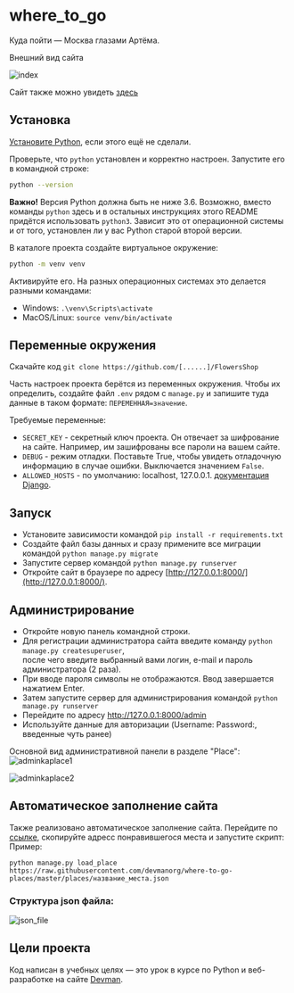 # where_to_go #
Куда пойти — Москва глазами Артёма.

Внешний вид сайта

![index](https://github.com/Kisly93/where_to_go/assets/123402270/1d72f9af-61c5-4efe-85fb-c65dc98a5c3a)


Сайт также можно увидеть [здесь](http://testemail1.pythonanywhere.com/)


## Установка

[Установите Python](https://www.python.org/), если этого ещё не сделали.

Проверьте, что `python` установлен и корректно настроен. Запустите его в командной строке:
```sh
python --version
```
**Важно!** Версия Python должна быть не ниже 3.6.
Возможно, вместо команды `python` здесь и в остальных инструкциях этого README придётся использовать `python3`. Зависит это от операционной системы и от того, установлен ли у вас Python старой второй версии.

В каталоге проекта создайте виртуальное окружение:
```sh
python -m venv venv
```
Активируйте его. На разных операционных системах это делается разными командами:

- Windows: `.\venv\Scripts\activate`
- MacOS/Linux: `source venv/bin/activate`

## Переменные окружения

Скачайте код `git clone https://github.com/[......]/FlowersShop`  

Часть настроек проекта берётся из переменных окружения. Чтобы их определить, создайте файл `.env` рядом с `manage.py` 
и запишите туда данные в таком формате: `ПЕРЕМЕННАЯ=значение`.

Требуемые переменные:


- `SECRET_KEY` - секретный ключ проекта. Он отвечает за шифрование на сайте. Например, им зашифрованы все пароли на вашем сайте.
- `DEBUG` - режим отладки. Поставьте True, чтобы увидеть отладочную информацию в случае ошибки.
Выключается значением `False`.
- `ALLOWED_HOSTS` - по умолчанию: localhost, 127.0.0.1. [документация Django](https://docs.djangoproject.com/en/3.1/ref/settings/#allowed-hosts).


## Запуск
- Установите зависимости командой `pip install -r requirements.txt`
- Создайте файл базы данных и сразу примените все миграции командой `python manage.py migrate`
- Запустите сервер командой `python manage.py runserver`
- Откройте сайт в браузере по адресу [http://127.0.0.1:8000/](http://127.0.0.1:8000/).

## Администрирование
- Откройте новую панель командной строки.
- Для регистрации администратора сайта введите команду `python manage.py createsuperuser`,  
    после чего введите выбранный вами логин, e-mail и пароль администратора (2 раза).  
- При вводе пароля символы не отображаются. Ввод завершается нажатием Enter.  
- Затем запустите сервер для администрирования командой `python manage.py runserver`
- Перейдите по адресу http://127.0.0.1:8000/admin
- Используйте данные для авторизации (Username: Password:, введенные чуть ранее)


Основной вид административной панели в разделе "Place":
![adminkaplace1](https://github.com/Kisly93/where_to_go/assets/123402270/86aa71b8-b823-4388-8f9a-aa5aef0749ce)

![adminkaplace2](https://github.com/Kisly93/where_to_go/assets/123402270/26cdb096-780c-4348-bde0-45e709d8e402)


## Автоматическое заполнение сайта
Также реализовано автоматическое заполнение сайта. Перейдите по [ссылке](https://github.com/devmanorg/where-to-go-places/tree/master/places), скопируйте адресс понравившегося места и запустите скрипт: 
Пример:
```
python manage.py load_place https://raw.githubusercontent.com/devmanorg/where-to-go-places/master/places/название_места.json
```
### Структура json файла:
![json_file](https://github.com/Kisly93/where_to_go/assets/123402270/a7b4be95-40af-4d54-9c5b-266da87a897b)


## Цели проекта

Код написан в учебных целях — это урок в курсе по Python и веб-разработке на сайте [Devman](https://dvmn.org).
